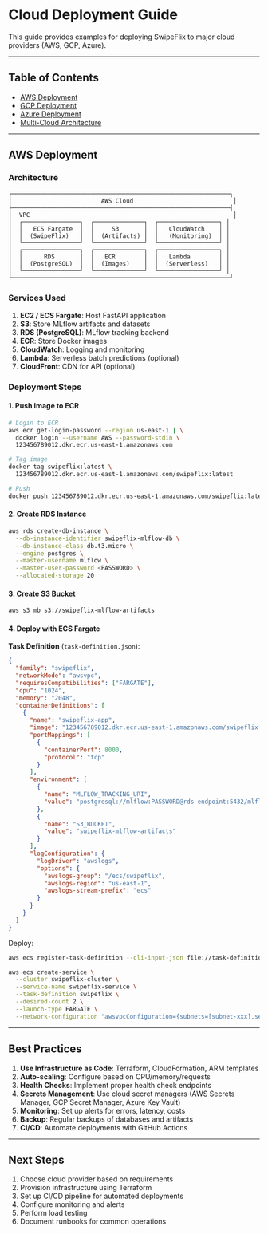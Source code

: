 # Cloud Deployment Guide

This guide provides examples for deploying SwipeFlix to major cloud providers (AWS, GCP, Azure).

---

## Table of Contents

- [AWS Deployment](#aws-deployment)
- [GCP Deployment](#gcp-deployment)
- [Azure Deployment](#azure-deployment)
- [Multi-Cloud Architecture](#multi-cloud-architecture)

---

## AWS Deployment

### Architecture

```
┌─────────────────────────────────────────────────────────────┐
│                         AWS Cloud                            │
├─────────────────────────────────────────────────────────────┤
│  VPC                                                         │
│  ┌────────────────┐  ┌──────────────┐  ┌─────────────────┐ │
│  │   ECS Fargate  │  │     S3       │  │   CloudWatch    │ │
│  │  (SwipeFlix)   │  │  (Artifacts) │  │   (Monitoring)  │ │
│  └────────────────┘  └──────────────┘  └─────────────────┘ │
│  ┌────────────────┐  ┌──────────────┐  ┌─────────────────┐ │
│  │      RDS       │  │   ECR        │  │   Lambda        │ │
│  │  (PostgreSQL)  │  │  (Images)    │  │  (Serverless)   │ │
│  └────────────────┘  └──────────────┘  └─────────────────┘ │
└─────────────────────────────────────────────────────────────┘
```

### Services Used

1. **EC2 / ECS Fargate**: Host FastAPI application
2. **S3**: Store MLflow artifacts and datasets
3. **RDS (PostgreSQL)**: MLflow tracking backend
4. **ECR**: Store Docker images
5. **CloudWatch**: Logging and monitoring
6. **Lambda**: Serverless batch predictions (optional)
7. **CloudFront**: CDN for API (optional)

### Deployment Steps

#### 1. Push Image to ECR

```bash
# Login to ECR
aws ecr get-login-password --region us-east-1 | \
  docker login --username AWS --password-stdin \
  123456789012.dkr.ecr.us-east-1.amazonaws.com

# Tag image
docker tag swipeflix:latest \
  123456789012.dkr.ecr.us-east-1.amazonaws.com/swipeflix:latest

# Push
docker push 123456789012.dkr.ecr.us-east-1.amazonaws.com/swipeflix:latest
```

#### 2. Create RDS Instance

```bash
aws rds create-db-instance \
  --db-instance-identifier swipeflix-mlflow-db \
  --db-instance-class db.t3.micro \
  --engine postgres \
  --master-username mlflow \
  --master-user-password <PASSWORD> \
  --allocated-storage 20
```

#### 3. Create S3 Bucket

```bash
aws s3 mb s3://swipeflix-mlflow-artifacts
```

#### 4. Deploy with ECS Fargate

**Task Definition** (`task-definition.json`):

```json
{
  "family": "swipeflix",
  "networkMode": "awsvpc",
  "requiresCompatibilities": ["FARGATE"],
  "cpu": "1024",
  "memory": "2048",
  "containerDefinitions": [
    {
      "name": "swipeflix-app",
      "image": "123456789012.dkr.ecr.us-east-1.amazonaws.com/swipeflix:latest",
      "portMappings": [
        {
          "containerPort": 8000,
          "protocol": "tcp"
        }
      ],
      "environment": [
        {
          "name": "MLFLOW_TRACKING_URI",
          "value": "postgresql://mlflow:PASSWORD@rds-endpoint:5432/mlflow"
        },
        {
          "name": "S3_BUCKET",
          "value": "swipeflix-mlflow-artifacts"
        }
      ],
      "logConfiguration": {
        "logDriver": "awslogs",
        "options": {
          "awslogs-group": "/ecs/swipeflix",
          "awslogs-region": "us-east-1",
          "awslogs-stream-prefix": "ecs"
        }
      }
    }
  ]
}
```

Deploy:

```bash
aws ecs register-task-definition --cli-input-json file://task-definition.json

aws ecs create-service \
  --cluster swipeflix-cluster \
  --service-name swipeflix-service \
  --task-definition swipeflix \
  --desired-count 2 \
  --launch-type FARGATE \
  --network-configuration "awsvpcConfiguration={subnets=[subnet-xxx],securityGroups=[sg-xxx],assignPublicIp=ENABLED}"
```
---

## Best Practices

1. **Use Infrastructure as Code**: Terraform, CloudFormation, ARM templates
2. **Auto-scaling**: Configure based on CPU/memory/requests
3. **Health Checks**: Implement proper health check endpoints
4. **Secrets Management**: Use cloud secret managers (AWS Secrets Manager, GCP Secret Manager, Azure Key Vault)
5. **Monitoring**: Set up alerts for errors, latency, costs
6. **Backup**: Regular backups of databases and artifacts
7. **CI/CD**: Automate deployments with GitHub Actions

---

## Next Steps

1. Choose cloud provider based on requirements
2. Provision infrastructure using Terraform
3. Set up CI/CD pipeline for automated deployments
4. Configure monitoring and alerts
5. Perform load testing
6. Document runbooks for common operations